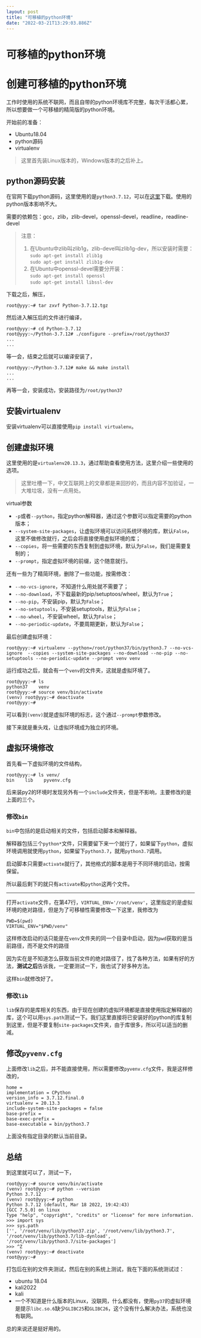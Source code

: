 ```yaml
---
layout: post
title: "可移植的python环境"
date: "2022-03-21T13:29:03.886Z"
---
```

可移植的python环境
============

创建可移植的python环境
==============

工作时使用的系统不联网，而且自带的python环境库不完整，每次干活都心累，所以想要做一个可移植的精简版的python环境。

开始前的准备：

*   Ubuntu18.04
*   python源码
*   virtualenv

> 这里首先装Linux版本的，Windows版本的之后补上。

python源码安装
----------

在官网下载python源码，这里使用的是`python3.7.12`，可以在[这里](https://www.python.org/ftp/python/3.7.12/Python-3.7.12.tgz)下载。使用的python版本影响不大。

需要的依赖包：gcc，zlib，zlib-devel，openssl-devel，readline，readline-devel

> 注意：
> 
> 1.  在Ubuntu中zlib叫zlib1g，zlib-devel叫zlib1g-dev，所以安装时需要：  
>     `sudo apt-get install zlib1g`  
>     `sudo apt-get install zlib1g-dev`
> 2.  在Ubuntu中openssl-devel需要分开装：  
>     `sudo apt-get install openssl`  
>     `sudo apt-get install libssl-dev`

下载之后，解压，

    root@yyy:~# tar zxvf Python-3.7.12.tgz
    

然后进入解压后的文件进行编译，

    root@yyy:~# cd Python-3.7.12
    root@yyy:~/Python-3.7.12# ./configure --prefix=/root/python37
    ...
    ...
    

等一会，结束之后就可以编译安装了，

    root@yyy:~/Python-3.7.12# make && make install
    ...
    ...
    

再等一会，安装成功，安装路径为`/root/python37`

安装virtualenv
------------

安装virtualenv可以直接使用`pip install virtualenv`。

创建虚拟环境
------

这里使用的是`virtualenv20.13.3`，通过帮助查看使用方法，这里介绍一些使用的选项。

> 这里吐槽一下，中文互联网上的文章都是来回抄的，而且内容不加验证，一大堆垃圾，没有一点用处。

virtual参数

*   `-p`或者`--python`，指定python解释器，通过这个参数可以指定需要的python版本；
*   `--system-site-packages`，让虚拟环境可以访问系统环境的库，默认`False`，这里不做修改就行，之后会将直接使用虚拟环境的库；
*   `--copies`，将一些需要的东西复制到虚拟环境，默认为`False`，我们是需要复制的；
*   `--prompt`，指定虚拟环境的前缀，这个随意就行。

还有一些为了精简环境，删除了一些功能，按需修改：

*   `--no-vcs-ignore`，不知道什么用处就不需要了；
*   `--no-download`，不下载最新的pip/setuptoos/wheel，默认为`True`；
*   `--no-pip`，不安装pip，默认为`False`；
*   `--no-setuptools`，不安装setuptools，默认为`False`；
*   `--no-wheel`，不安装wheel，默认为`False`；
*   `--no-periodic-update`，不要周期更新，默认为`False`；

最后创建虚拟环境：

    root@yyy:~# virtualenv --python=/root/python37/bin/python3.7 --no-vcs-ignore  --copies --system-site-packages --no-download --no-pip --no-setuptools --no-periodic-update --prompt venv venv
    

运行成功之后，就会有一个`venv`的文件夹，这就是虚拟环境了。

    root@yyy:~# ls
    python37    venv
    root@yyy:~# source venv/bin/activate
    (venv) root@yyy:~# deactivate
    root@yyy:~# 
    

可以看到`(venv)`就是虚拟环境的标志，这个通过`--prompt`参数修改。

接下来就是重头戏，让虚拟环境成为独立的环境。

虚拟环境修改
------

首先看一下虚拟环境的文件结构，

    root@yyy:~# ls venv/
    bin    lib    pyvenv.cfg
    

后来装py2的环境时发现另外有一个`include`文件夹，但是不影响，主要修改的是上面的三个。

### 修改`bin`

`bin`中包括的是启动相关的文件，包括启动脚本和解释器。

解释器包括三个`python*`文件，只需要留下来一个就行了，如果留下`python`，虚拟环境调用就使用`python`，如果留下`python3.7`，就用`python3.7`调用。

启动脚本只需要`activate`就行了，其他格式的脚本是用于不同环境的启动，按需保留。

所以最后剩下的就只有`activate`和`python`这两个文件。

* * *

打开`activate`文件，在第47行，`VIRTUAL_ENV='/root/venv'`，这里指定的是虚拟环境的绝对路径，但是为了可移植性需要修改一下这里，我修改为

    PWD=$(pwd)
    VIRTUAL_ENV="$PWD/venv"
    

这样修改启动的话只能是在`venv`文件夹的同一个目录中启动，因为`pwd`获取的是当前路径，而不是文件的路径

因为实在是不知道怎么获取当前文件的绝对路径了，找了各种方法，如果有好的方法，**测试之后**告诉我，一定要测试一下，我也试了好多种方法。

这样`bin`就修改好了。

### 修改`lib`

`lib`保存的是库相关的东西，由于现在创建的虚拟环境都是直接使用指定解释器的库，这个可以用`sys.path`测试一下。我们这里直接将已安装好的python的库复制到这里，但是不要复制`site-packages`文件夹，由于库很多，所以可以适当的删减。

修改`pyvenv.cfg`
--------------

上面修改`lib`之后，并不能直接使用，所以需要修改`pyvenv.cfg`文件，我是这样修改的，

    home = 
    implementation = CPython
    version_info = 3.7.12.final.0
    virtualenv = 20.13.3
    include-system-site-packages = false
    base-prefix = 
    base-exec-prefix = 
    base-executable = bin/python3.7
    

上面没有指定目录的默认当前目录。

总结
--

到这里就可以了，测试一下，

    root@yyy:~# source venv/bin/activate
    (venv) root@yyy:~# python --version
    Python 3.7.12
    (venv) root@yyy:~# python
    Python 3.7.12 (default, Mar 18 2022, 19:42:43)
    [GCC 7.5.0] on linux
    Type "help", "copyright", "credits" or "license" for more information.
    >>> import sys
    >>> sys.path
    ['', '/root/venv/lib/python37.zip', '/root/venv/lib/python3.7', '/root/venv/lib/python3.7/lib-dynload', '/root/venv/lib/python3.7/site-packages']
    >>> ^Z
    (venv) root@yyy:~# deactivate
    root@yyy:~# 
    

打包后在别的文件夹测试，然后在别的系统上测试，我在下面的系统测试过：

*   ubuntu 18.04
*   kali2022
*   kali
*   一个不知道是什么版本的Linux，没联网，什么都没有，使用`py37`的虚拟环境是提示`libc.so.6`缺少`GLIBC25`和`GLIBC26`，这个没有什么解决办法，系统也没有联网。

总的来说还是挺好用的。